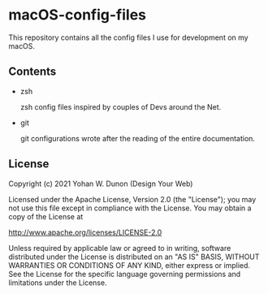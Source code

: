 macOS-config-files
========

This repository contains all the config files I use for development on my macOS.

Contents
--------

* zsh

	zsh config files inspired by couples of Devs around the Net.  


* git

	git configurations wrote after the reading of the entire documentation.  


License
--------

Copyright (c) 2021 Yohan W. Dunon (Design Your Web)

Licensed under the Apache License, Version 2.0 (the "License");
you may not use this file except in compliance with the License.
You may obtain a copy of the License at

http://www.apache.org/licenses/LICENSE-2.0

Unless required by applicable law or agreed to in writing, software
distributed under the License is distributed on an "AS IS" BASIS,
WITHOUT WARRANTIES OR CONDITIONS OF ANY KIND, either express or implied.
See the License for the specific language governing permissions and
limitations under the License.
